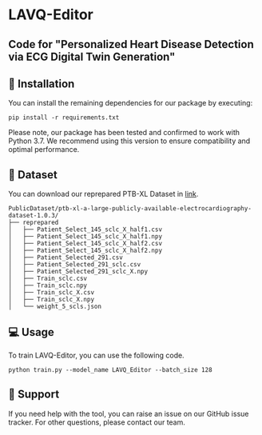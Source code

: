# LAVQ-Editor
## Code for "Personalized Heart Disease Detection via ECG Digital Twin Generation" 

## 🚀 Installation 

You can install the remaining dependencies for our package by executing:
```
pip install -r requirements.txt
```
Please note, our package has been tested and confirmed to work with Python 3.7. We recommend using this version to ensure compatibility and optimal performance.

## 📂 Dataset
You can download our reprepared PTB-XL Dataset in [link]().
```
PublicDataset/ptb-xl-a-large-publicly-available-electrocardiography-dataset-1.0.3/
├── reprepared
│   ├── Patient_Select_145_sclc_X_half1.csv
│   ├── Patient_Select_145_sclc_X_half1.npy
│   ├── Patient_Select_145_sclc_X_half2.csv
│   ├── Patient_Select_145_sclc_X_half2.npy
│   ├── Patient_Selected_291.csv
│   ├── Patient_Selected_291_sclc.csv
│   ├── Patient_Selected_291_sclc_X.npy
│   ├── Train_sclc.csv
│   ├── Train_sclc.npy
│   ├── Train_sclc_X.csv
│   ├── Train_sclc_X.npy
│   └── weight_5_scls.json
```


## 💻 Usage
To train LAVQ-Editor, you can use the following code.
```
python train.py --model_name LAVQ_Editor --batch_size 128 
```

## 💼 Support
If you need help with the tool, you can raise an issue on our GitHub issue tracker. For other questions, please contact our team. 



